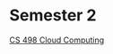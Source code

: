 # Semester 2

[CS 498 Cloud Computing](Semester%202%2086611ad745a646ec9430173f3aff5e69/CS%20498%20Cloud%20Computing%20884a8808e9b24b3889562bbeb349c142.md)